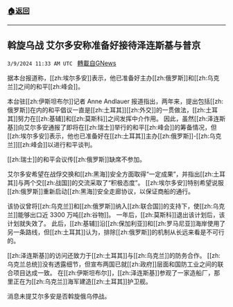 ###  [:house:返回](README.md)
---


## 斡旋乌战 艾尔多安称准备好接待泽连斯基与普京
`3/9/2024 11:33 AM UTC ` [轉載自GNews](https://gnews.org/articles/2379788)

据本台报道称，[[zh:埃尔多安]]表示，他已准备好主办[[zh:俄罗斯]]和[[zh:乌克兰]]之间的和平[[zh:峰会]]。

本台驻[[zh:伊斯坦布尔]]记者 Anne Andlauer 报道指出，两年来，提出包括[[zh:俄罗斯]]在内的和平倡议一直是[[zh:土耳其]][[zh:外交]]的一贯做法，[[zh:土耳其]]努力在[[zh:基辅]]和[[zh:莫斯科]]之间发挥中介作用。 因此，虽然[[zh:泽连斯基]]向艾尔多安通报了即将在[[zh:瑞士]]举行的和平[[zh:峰会]]的筹备情况，但[[zh:埃尔多安]]表示，他也已准备好在[[zh:土耳其]]主办[[zh:俄罗斯]]-[[zh:乌克兰]][[zh:峰会]]以进行和平谈判。

[[zh:瑞士]]的和平会议传[[zh:俄罗斯]]缺席不参加。

艾尔多安希望在战俘交换和[[zh:黑海]]安全方面取得“一定成果”，并指出[[zh:土耳其]]与两个交[[zh:战国]]的交流采取了“积极态度”。 [[zh:埃尔多安]]特别希望说服[[zh:俄罗斯]]重新启动[[zh:黑海]]安全走廊协议，以保证商船的通行。

该协议曾将[[zh:乌克兰]]和[[zh:俄罗斯]]纳入[[zh:联合国]]的支持下，使[[zh:乌克兰]]能够出口近 3300 万吨[[zh:谷物]]。 一年后，[[zh:莫斯科]]退出该计划后，该计划就失效了。 此后，[[zh:基辅]]沿[[zh:保加利亚]]和[[zh:罗马尼亚]]海岸使用了另一条路线，但[[zh:土耳其]]认为，排除[[zh:俄罗斯]]的机制从长远来看是不可行的。

[[zh:泽连斯基]]的访问还致力于[[zh:土耳其]]与[[zh:乌克兰]]的防务合作。 [[zh:乌克兰总统]]没有透露细节，但宣布两国已就[[zh:政府]]层面和国防工业之间的联合项目达成一致。 在[[zh:伊斯坦布尔]]，[[zh:泽连斯基]]参观了一家造船厂，那里正在为[[zh:乌克兰]]海军建造[[zh:土耳其]]护卫舰。

消息未提艾尔多安是否斡旋俄乌停战。

